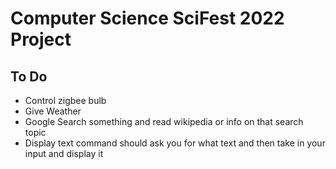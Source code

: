# Computer Science SciFest 2022 Project
## To Do
- Control zigbee bulb
- Give Weather
- Google Search something and read wikipedia or info on that search topic
- Display text command should ask you for what text and then take in your input and display it
